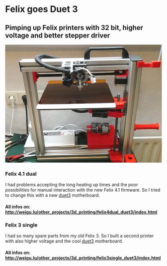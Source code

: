 
# Felix goes Duet 3

## Pimping up Felix printers with 32 bit, higher voltage and better stepper driver

![Felix_goes_Duet3](png/felix3single_duet3_600.png "Felix_goes_Duet3")

### Felix 4.1 dual

I had problems accepting the long heating up times and the poor possibilities for manual interaction with the new Felix 4.1 firmware. So I tried to change this with a new [duet3](https://www.duet3d.com/) motherboard.

#### All infos on: <http://weigu.lu/other_projects/3d_printing/felix4dual_duet3/index.html>

### Felix 3 single

I had so many spare parts from my old Felix 3. So I built a second printer with also higher voltage and the cool [duet3](https://www.duet3d.com/) motherboard.

#### All infos on: <http://weigu.lu/other_projects/3d_printing/felix3single_duet3/index.html>
